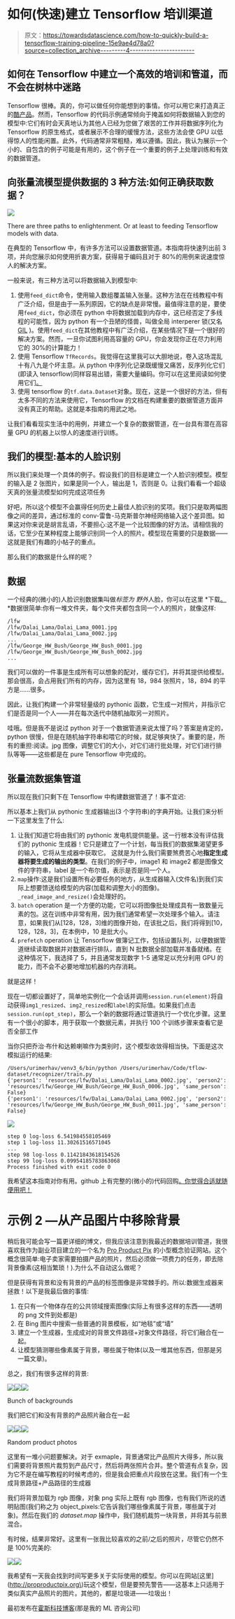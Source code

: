 # 如何(快速)建立 Tensorflow 培训渠道

> 原文：<https://towardsdatascience.com/how-to-quickly-build-a-tensorflow-training-pipeline-15e9ae4d78a0?source=collection_archive---------4----------------------->

## 如何在 Tensorflow 中建立一个高效的培训和管道，而不会在树林中迷路

Tensorflow 很棒。真的，你可以做任何你能想到的事情。你可以用它来打造真正的[酷产品](http://www.proproductpix.org/?ref=medium)。然而，Tensorflow 的代码示例通常倾向于掩盖如何将数据输入到您的模型中:它们有时会天真地认为其他人已经为您做了艰苦的工作并将数据序列化为 Tensorflow 的原生格式，或者展示不合理的缓慢方法，这些方法会使 GPU 以低得惊人的性能闲置。此外，代码通常非常粗糙，难以遵循。因此，我认为展示一个小的、自包含的例子可能是有用的，这个例子在一个重要的例子上处理训练和有效的数据管道。

## 向张量流模型提供数据的 3 种方法:如何正确获取数据？

![](img/220dece77b86b033ce020a3f667c5ef6.png)

There are three paths to enlightenment. Or at least to feeding Tensorflow models with data.

在典型的 Tensorflow 中，有许多方法可以设置数据管道。本指南将快速列出前 3 项，并向您展示如何使用折衷方案，获得易于编码且对于 80%的用例来说速度惊人的解决方案。

一般来说，有三种方法可以将数据输入到模型中:

1.  使用`feed_dict`命令，使用输入数组覆盖输入张量。这种方法在在线教程中有广泛介绍，但是由于一系列原因，它的缺点是非常慢。最值得注意的是，要使用`feed_dict`，你必须在 python 中将数据加载到内存中，这已经否定了多线程的可能性，因为 python 有一个丑陋的怪兽，叫做全局 interperer 锁(又名 [GIL](https://realpython.com/python-gil/) )。使用`feed_dict`在其他教程中有广泛介绍，在某些情况下是一个很好的解决方案。然而，一旦你试图利用高容量的 GPU，你会发现你正在尽力利用它的 30%的计算能力！
2.  使用 Tensorflow `TfRecords`。我觉得在这里我可以大胆地说，卷入这场混乱十有八九是个坏主意。从 python 中序列化记录既缓慢又痛苦，反序列化它们(即读入 tensorflow)同样容易出错，需要大量编码。你可以在这里阅读如何使用它们[。](https://medium.com/mostly-ai/tensorflow-records-what-they-are-and-how-to-use-them-c46bc4bbb564)
3.  使用 tensorflow 的`tf.data.Dataset`对象。现在，这是一个很好的方法，但有太多不同的方法来使用它，Tensorflow 的文档在构建重要的数据管道方面并没有真正的帮助。这就是本指南的用武之地。

让我们看看现实生活中的用例，并建立一个复杂的数据管道，在一台具有潜在高容量 GPU 的机器上以惊人的速度进行训练。

## 我们的模型:基本的人脸识别

所以我们来处理一个具体的例子。假设我们的目标是建立一个人脸识别模型。模型的输入是 2 张图片，如果是同一个人，输出是 1，否则是 0。让我们看看一个超级天真的张量流模型如何完成这项任务

好吧，所以这个模型不会赢得任何历史上最佳人脸识别的奖项。我们只是取两幅图像之间的差异，通过标准的 conv-雷鲁-马克斯普尔神经网络输入这个差异图。如果这对你来说是胡言乱语，不要担心:这不是一个比较图像的好方法。请相信我的话，它至少在某种程度上能够识别同一个人的照片。模型现在需要的只是数据——这就是我们有趣的小帖子的重点。

那么我们的数据是什么样的呢？

## 数据

一个经典的(微小的)人脸识别数据集叫做*标签为* *野外*人脸，你可以在这里 *下载[。](http://vis-www.cs.umass.edu/lfw/lfw.tgz)*数据很简单:你有一堆文件夹，每个文件夹都包含同一个人的照片，就像这样:

```
/lfw
/lfw/Dalai_Lama/Dalai_Lama_0001.jpg
/lfw/Dalai_Lama/Dalai_Lama_0002.jpg
...
/lfw/George_HW_Bush/George_HW_Bush_0001.jpg
/lfw/George_HW_Bush/George_HW_Bush_0002.jpg
...
```

我们可以做的一件事是生成所有可以想象的配对，缓存它们，并将其提供给模型。那会很高，会占用我们所有的内存，因为这里有 18，984 张照片，18，894 的平方是……很多。

因此，让我们构建一个非常轻量级的 pythonic 函数，它生成一对照片，并指示它们是否是同一个人——并在每次迭代中随机抽取另一对照片。

哇哦。但是我不是说过 python 对于一个数据管道来说太慢了吗？答案是肯定的，python 很慢，但是在随机抽字符串和喂它的时候，就足够爽快了。重要的是，所有的重担:阅读。jpg 图像，调整它们的大小，对它们进行批处理，对它们进行排队等等——这些都是在 pure Tensorflow 中完成的。

## 张量流数据集管道

所以现在我们只剩下在 Tensorflow 中构建数据管道了！事不宜迟:

所以基本上我们从 pythonic 生成器输出(3 个字符串)的字典开始。让我们来分析一下这里发生了什么:

1.  让我们知道它将由我们的 pythonic 发电机提供能量。这一行根本没有评估我们的 pythonic 生成器！它只是建立了一个计划，每当我们的数据集渴望更多的输入，它将从生成器中获取它。
    这就是为什么我们需要煞费苦心地**指定生成器将要生成的输出的类型**。在我们的例子中，image1 和 image2 都是图像文件的字符串，label 是一个布尔值，表示是否是同一个人。
2.  `map`操作:这是我们设置所有必要任务的地方，从生成器输入(文件名)到我们实际上想要馈送给模型的内容(加载和调整大小的图像)。`_read_image_and_resize()`会处理好的。
3.  `batch` operation 是一个方便的功能，它可以将图像批处理成具有一致数量元素的包。这在训练中非常有用，因为我们通常希望一次处理多个输入。请注意，如果我们从[128，128，3]维的图像开始，在该批之后，我们将得到[10，128，128，3]，在本例中，10 是批大小。
4.  `prefetch` operation 让 Tensorflow 做簿记工作，包括设置队列，以便数据管道继续读取数据并对数据进行排队，直到 N 批数据全部加载并准备就绪。在这种情况下，我选择了 5，并且通常发现数字 1-5 通常足以充分利用 GPU 的能力，而不会不必要地增加机器的内存消耗。

就是这样！

现在一切都设置好了，简单地实例化一个会话并调用`session.run(element)`将自动获得`img1_resized`、`img2_resized`和`label`的实际值。如果我们点击`session.run(opt_step)`，那么一个新的数据将通过管道执行一个优化步骤。这里有一个很小的脚本，用于获取一个数据元素，并执行 100 个训练步骤来查看它是否全部工作

当你只把乔治·布什和达赖喇嘛作为类别时，这个模型收敛得相当快。下面是这次模拟运行的结果:

```
/Users/urimerhav/venv3_6/bin/python /Users/urimerhav/Code/tflow-dataset/recognizer/train.py
{'person1': 'resources/lfw/Dalai_Lama/Dalai_Lama_0002.jpg', 'person2': 'resources/lfw/George_HW_Bush/George_HW_Bush_0006.jpg', 'same_person': False}
{'person1': 'resources/lfw/Dalai_Lama/Dalai_Lama_0002.jpg', 'person2': 'resources/lfw/George_HW_Bush/George_HW_Bush_0011.jpg', 'same_person': False}
```

![](img/17313c6d065eccd537bb47127f86f264.png)

```
step 0 log-loss 6.541984558105469
step 1 log-loss 11.30261516571045
...
step 98 log-loss 0.11421843618154526
step 99 log-loss 0.09954185783863068
Process finished with exit code 0
```

我希望这本指南对你有用。github 上有完整的(微小的)代码回购[。你觉得合适就随便用吧！](https://github.com/urimerhav/tflow-dataset)

# 示例 2 —从产品图片中移除背景

稍后我可能会写一篇更详细的博文，但我应该注意到我最近的数据培训管道，我很喜欢我作为副业项目建立的一个名为 [Pro Product Pix](https://www.proproductpix.org/) 的小型概念验证网站。这个概念很简单:电子卖家需要拍摄产品的照片，然后必须做一项费力的任务，即去除背景像素(这相当繁琐！).为什么不自动这么做呢？

但是获得有背景和没有背景的产品的标签图像是非常棘手的。所以:数据生成器来拯救！以下是我最后做的事情:

1.  在只有一个物体存在的公共领域搜索图像(实际上有很多这样的东西——透明的 png 文件到处都是)
2.  在 Bing 图片中搜索一些普通的背景模板，如“地毯”或“墙”
3.  建立一个生成器，生成成对的背景文件路径+对象文件路径，将它们融合在一起。
4.  让模型猜测哪些像素属于背景，哪些属于物体(以及一堆其他东西，但那是另一篇文章)。

总之，我们有很多这样的背景:

![](img/f7bd62d19b894c254cce9fd67c6c8f75.png)![](img/4ba1e3bd53d72e449b72797a3d2f461e.png)![](img/66e41aea412268ebf893b4ee5be58a78.png)

Bunch of backgrounds

我们把它们和没有背景的产品照片融合在一起

![](img/04a693c783e9e52ac3f8e2cc89499912.png)![](img/801b5c9550cab132958daa9257515573.png)![](img/e6563648938c7973b4f6965212d004a5.png)

Random product photos

这里有一堆小问题要解决。对于 exmaple，背景通常比产品照片大得多，所以我们需要将背景照片裁剪到产品尺寸，然后将两张照片合并。整个管道有点复杂，因为它不是在编写教程的时候考虑的，但是我会把重点片段放在这里。我们有一个生成背景路径+产品路径的生成器

我们将背景加载为 rgb 图像，对象 png 实际上既有 rgb 图像，也有我们所说的透明贴图(我们称之为 object_pixels:它告诉我们哪些像素属于背景，哪些属于对象)。然后在我们的 *dataset.map* 操作中，我们随机裁剪一块背景，并将其与前景混合。

有时候，结果非常好。这里有一张我比较喜欢的之前/之后的照片，尽管它仍然不是 100%完美的:

![](img/4d6dc2302d79dc77a62b8f814a554ab8.png)![](img/f9a70419e8853b6e2c7d97164ad97c90.png)

我希望有一天我会找到时间写更多关于实际使用的模型。你可以在网站[这里](http://proproductpix.org\)玩这个模型，但是要预先警告——这基本上只适用于类似真实产品照片的图片。其他的，都是垃圾进——垃圾出！

最初发布在[霍斯科技博客](https://www.hosstechnology.com/blog/how-to-quickly-build-a-tensorflow-training-pipeline)(那是我的 ML 咨询公司)